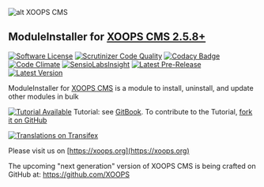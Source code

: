 ![alt XOOPS CMS](https://xoops.org/images/logoXoops4GithubRepository.png)
## ModuleInstaller for  [XOOPS CMS 2.5.8+](https://xoops.org)
[![Software License](https://img.shields.io/badge/license-GPL-brightgreen.svg?style=flat)](LICENSE)
[![Scrutinizer Code Quality](https://img.shields.io/scrutinizer/g/mambax7/moduleinstaller.svg?style=flat)](https://scrutinizer-ci.com/g/mambax7/moduleinstaller/?branch=master)
[![Codacy Badge](https://api.codacy.com/project/badge/grade/2d27c0023ee54f0b9ba2b5d17a68b2a5)](https://www.codacy.com/app/mambax7/moduleinstaller)
[![Code Climate](https://img.shields.io/codeclimate/github/mambax7/moduleinstaller.svg?style=flat)](https://codeclimate.com/github/mambax7/moduleinstaller)
[![SensioLabsInsight](https://insight.sensiolabs.com/projects/eb6f450b-8c46-4755-a30b-d3203def13cc/mini.png)](https://insight.sensiolabs.com/projects/eb6f450b-8c46-4755-a30b-d3203def13cc)
[![Latest Pre-Release](https://img.shields.io/github/tag/XoopsModules25x/moduleinstaller.svg?style=flat)](https://github.com/XoopsModules25x/moduleinstaller/tags/)
[![Latest Version](https://img.shields.io/github/release/XoopsModules25x/moduleinstaller.svg?style=flat)](https://github.com/XoopsModules25x/moduleinstaller/releases/)

ModuleInstaller for [XOOPS CMS](https://xoops.org) is a module to install, uninstall, and update other modules in bulk

[![Tutorial Available](https://xoops.org/images/tutorial-available-blue.svg)](https://www.gitbook.com/book/xoops/xoops-moduleinstaller/) Tutorial: see [GitBook](https://www.gitbook.com/book/xoops/xoops-moduleinstaller/).
To contribute to the Tutorial, [fork it on GitHub](https://github.com/XoopsDocs/moduleinstaller-tutorial)

[![Translations on Transifex](https://xoops.org/images/translations-transifex-blue.svg)](https://www.transifex.com/xoops)

Please visit us on  [https://xoops.org](https://xoops.org)

The upcoming "next generation" version of XOOPS CMS is being crafted on GitHub at: https://github.com/XOOPS
